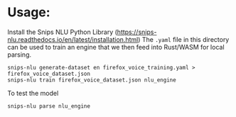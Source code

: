 # Usage:
Install the Snips NLU Python Library (https://snips-nlu.readthedocs.io/en/latest/installation.html)
The `.yaml` file in this directory can be used to train an engine that we then feed into Rust/WASM for local parsing.

```
snips-nlu generate-dataset en firefox_voice_training.yaml > firefox_voice_dataset.json
snips-nlu train firefox_voice_dataset.json nlu_engine
```

To test the model
```
snips-nlu parse nlu_engine
```